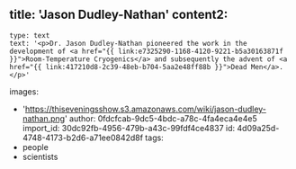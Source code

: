 title: 'Jason Dudley-Nathan'
content2:
  -
    type: text
    text: '<p>Dr. Jason Dudley-Nathan pioneered the work in the development of <a href="{{ link:e7325290-1168-4120-9221-b5a30163871f }}">Room-Temperature Cryogenics</a> and subsequently the advent of <a href="{{ link:417210d8-2c39-48eb-b704-5aa2e48ff88b }}">Dead Men</a>.</p>'
images:
  - 'https://thiseveningsshow.s3.amazonaws.com/wiki/jason-dudley-nathan.png'
author: 0fdcfcab-9dc5-4bdc-a78c-4fa4eca4e4e5
import_id: 30dc92fb-4956-479b-a43c-99fdf4ce4837
id: 4d09a25d-4748-4173-b2d6-a71ee0842d8f
tags:
  - people
  - scientists
